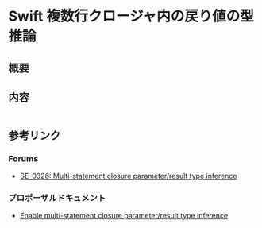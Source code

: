 # Swift 複数行クロージャ内の戻り値の型推論

<!-- 最後にTable of Contentsを入れる -->

## 概要

## 内容

```swift
```

## 参考リンク

### Forums

- [SE-0326: Multi-statement closure parameter/result type inference](https://forums.swift.org/t/se-0326-multi-statement-closure-parameter-result-type-inference/52964)

### プロポーザルドキュメント

- [Enable multi-statement closure parameter/result type inference](https://github.com/apple/swift-evolution/blob/main/proposals/0326-extending-multi-statement-closure-inference.md)